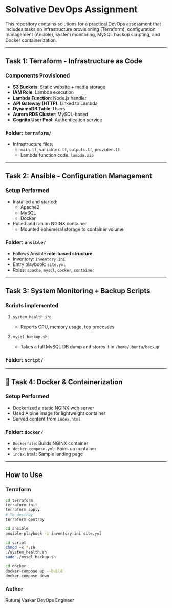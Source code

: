 # Solvative DevOps Assignment

This repository contains solutions for a practical DevOps assessment that includes tasks on infrastructure provisioning (Terraform), configuration management (Ansible), system monitoring, MySQL backup scripting, and Docker containerization.

---

## Task 1: Terraform - Infrastructure as Code

### Components Provisioned
- **S3 Buckets**: Static website + media storage
- **IAM Role**: Lambda execution
- **Lambda Function**: Node.js handler
- **API Gateway (HTTP)**: Linked to Lambda
- **DynamoDB Table**: Users
- **Aurora RDS Cluster**: MySQL-based
- **Cognito User Pool**: Authentication service

### Folder: `terraform/`
- Infrastructure files:
  - `main.tf`, `variables.tf`, `outputs.tf`, `provider.tf`
  - Lambda function code: `lambda.zip`

---

## Task 2: Ansible - Configuration Management

### Setup Performed
- Installed and started:
  - Apache2
  - MySQL
  - Docker
- Pulled and ran an NGINX container
  - Mounted ephemeral storage to container volume

### Folder: `ansible/`
- Follows Ansible **role-based structure**
- Inventory: `inventory.ini`
- Entry playbook: `site.yml`
- Roles: `apache`, `mysql`, `docker`, `container`

---

## Task 3: System Monitoring + Backup Scripts

### Scripts Implemented
1. `system_health.sh`:  
   - Reports CPU, memory usage, top processes

2. `mysql_backup.sh`:  
   - Takes a full MySQL DB dump and stores it in `/home/ubuntu/backup`

### Folder: `script/`

---

## 🐳 Task 4: Docker & Containerization

### Setup Performed
- Dockerized a static NGINX web server
- Used Alpine image for lightweight container
- Served content from `index.html`

### Folder: `docker/`
- `Dockerfile`: Builds NGINX container
- `docker-compose.yml`: Spins up container
- `index.html`: Sample landing page

---

## How to Use

### Terraform
```bash
cd terraform
terraform init
terraform apply
# To destroy
terraform destroy
```

```bash
cd ansible
ansible-playbook -i inventory.ini site.yml
```

```bash
cd script
chmod +x *.sh
./system_health.sh
sudo ./mysql_backup.sh
```

```bash
cd docker
docker-compose up --build
docker-compose down
```

### Author
Ruturaj Vaskar
DevOps Engineer 
